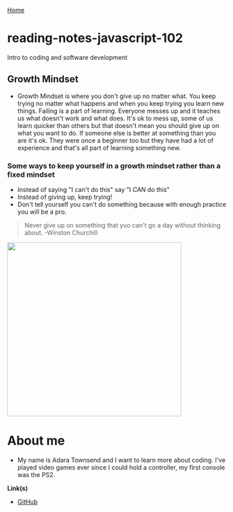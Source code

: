 [Home](README.md)

# reading-notes-javascript-102
Intro to coding and software development

## Growth Mindset
* Growth Mindset is where you don't give up no matter what. You keep trying no matter what happens and when you keep trying you learn new things. Failing is a part of learning. Everyone messes up and it teaches us what doesn't work and what does. It's ok to mess up, some of us learn quicker than others but that doesn't mean you should give up on what you want to do. If someone else is better at something than you are it's ok. They were once a beginner too but they have had a lot of experience and that's all part of learning something new.
### Some ways to keep yourself in a growth mindset rather than a fixed mindset
* Instead of saying "I can't do this" say "I *CAN* do this"
* Instead of giving up, keep trying! 
* Don't tell yourself you can't do something because with enough practice you will be a pro.

> Never give up on something that yuo can't go a day without thinking about. -Winston Churchill

<img src="https://learningframescom.files.wordpress.com/2018/05/growth-v-fixed.jpg?w=1024" width="400" height="400" />


# About me
* My name is Adara Townsend and I want to learn more about coding. I've played video games ever since I could hold a controller, my first console was the PS2.

**Link(s)**
* [GitHub](https://github.com/adard2002)